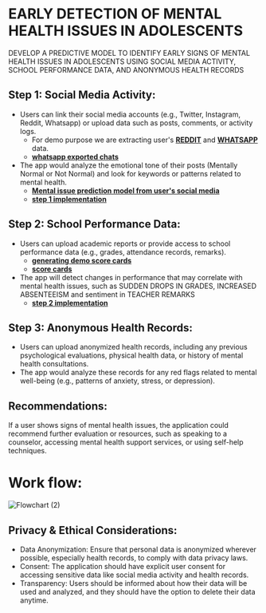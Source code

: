 # EARLY DETECTION OF MENTAL HEALTH ISSUES IN ADOLESCENTS
DEVELOP A PREDICTIVE MODEL TO IDENTIFY EARLY SIGNS OF MENTAL HEALTH ISSUES IN ADOLESCENTS USING SOCIAL MEDIA ACTIVITY, SCHOOL PERFORMANCE DATA, AND ANONYMOUS HEALTH RECORDS

## Step 1: Social Media Activity: 
- Users can link their social media accounts (e.g., Twitter, Instagram, Reddit, Whatsapp) or upload data such as posts, comments, or activity logs.
  - For demo purpose we are extracting user's [**REDDIT**](https://github.com/Anil951/Early-detection-of-mental-health/blob/main/reddit_extract.ipynb) and [**WHATSAPP**](https://github.com/Anil951/Early-detection-of-mental-health/blob/main/whatsapp_extract.ipynb) data.
  - [**whatsapp exported chats**](https://github.com/Anil951/Early-detection-of-mental-health/tree/main/data/demo%20chats)
- The app would analyze the emotional tone of their posts (Mentally Normal or Not Normal) and look for keywords or patterns related to mental health.
  - [**Mental issue prediction model from user's social media**](https://github.com/Anil951/Early-detection-of-mental-health/blob/main/models.ipynb)
  - [**step 1 implementation**](https://github.com/Anil951/Early-detection-of-mental-health/blob/main/implementation_step1.ipynb)

## Step 2: School Performance Data: 
- Users can upload academic reports or provide access to school performance data (e.g., grades, attendance records, remarks).
  - [**generating demo score cards**](https://github.com/Anil951/Early-detection-of-mental-health/blob/main/generate_scorecards_images.ipynb)
  - [**score cards**](https://github.com/Anil951/Early-detection-of-mental-health/tree/main/data/demo%20score%20cards)
- The app will detect changes in performance that may correlate with mental health issues, such as SUDDEN DROPS IN GRADES, INCREASED ABSENTEEISM and sentiment in TEACHER REMARKS
  - [**step 2 implementation**](https://github.com/Anil951/Early-detection-of-mental-health/blob/main/implementation_step2.ipynb)

## Step 3: Anonymous Health Records: 
- Users can upload anonymized health records, including any previous psychological evaluations, physical health data, or history of mental health consultations.
- The app would analyze these records for any red flags related to mental well-being (e.g., patterns of anxiety, stress, or depression).


## Recommendations: 
If a user shows signs of mental health issues, the application could recommend further evaluation or resources, such as speaking to a counselor, accessing mental health support services, or using self-help techniques. 

# Work flow:
![Flowchart (2)](https://github.com/user-attachments/assets/45401f0e-04d3-4791-9b74-cca161b6881e)

## Privacy & Ethical Considerations: 
- Data Anonymization: Ensure that personal data is anonymized wherever possible,  especially health records, to comply with data privacy laws. 
- Consent: The application should have explicit user consent for accessing sensitive data like social media activity and health records. 
- Transparency: Users should be informed about how their data will be used and analyzed, and they should have the option to delete their data anytime.


